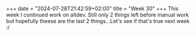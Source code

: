 +++
date = "2024-07-28T21:42:59+02:00"
title = "Week 30"
+++
This week I continued work on altdev. Still only 2 things left before manual work but hopefully theese are the last 2 things...Let's see if that's true next week :/
